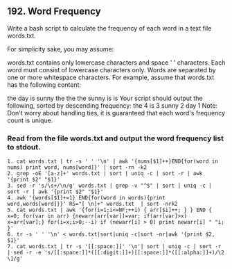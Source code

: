 ## 192. Word Frequency
Write a bash script to calculate the frequency of each word in a text file words.txt.

For simplicity sake, you may assume:

words.txt contains only lowercase characters and space ' ' characters.
Each word must consist of lowercase characters only.
Words are separated by one or more whitespace characters.
For example, assume that words.txt has the following content:

the day is sunny the the
the sunny is is
Your script should output the following, sorted by descending frequency:
the 4
is 3
sunny 2
day 1
Note:
Don't worry about handling ties, it is guaranteed that each word's frequency count is unique.


### Read from the file words.txt and output the word frequency list to stdout.

    1. cat words.txt | tr -s ' ' '\n' | awk '{nums[$1]++}END{for(word in nums) print word, nums[word]}' | sort -rn -k2
    2. grep -oE '[a-z]+' words.txt | sort | uniq -c | sort -r | awk '{print $2" "$1}'
    3. sed -r 's/\s+/\n/g' words.txt | grep -v "^$" | sort | uniq -c | sort -r | awk '{print $2" "$1}'
    4. awk '{words[$1]+=1} END{for(word in words){print word,words[word]}}' RS="[ \n]+" words.txt  | sort -nrk2
    5. cat words.txt | awk '{for(i=1;i<=NF;++i) { arr[$i]++; } } END { x=0; for(var in arr) {newarr[arr[var]]=var; if(arr[var]>x) x=arr[var];} for(i=x;i>0;--i) if (newarr[i] > 0) print newarr[i] " "i; }'
    6. tr -s ' ' '\n' < words.txt|sort|uniq -c|sort -nr|awk '{print $2, $1}'
    7. cat words.txt | tr -s '[[:space:]]' '\n'| sort | uniq -c | sort -r | sed -r -e 's/[[:space:]]*([[:digit:]]+)[[:space:]]*([[:alpha:]]+)/\2 \1/g'
    